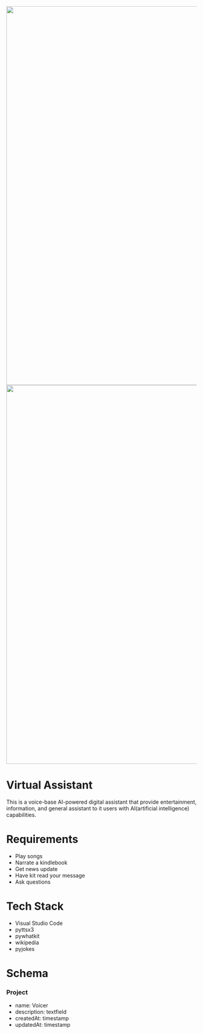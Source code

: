 <img src="Voicer/First.png" width="1000">
<img src="Voicer/Second.png" width="1000">


# Virtual Assistant
This is a voice-base AI-powered digital assistant that provide entertainment, information, and general assistant to it users with AI(artificial intelligence) capabilities.

# Requirements
-  Play songs
-  Narrate a kindlebook
-  Get news update
-  Have kit read your message
-  Ask questions

# Tech Stack
- Visual Studio Code
- pyttsx3
- pywhatkit
- wikipedia
- pyjokes

# Schema

### Project
- name: Voicer
- description: textfield
- createdAt: timestamp
- updatedAt: timestamp
